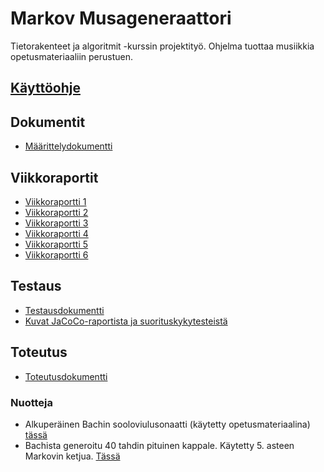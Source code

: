 # Markov Musageneraattori

Tietorakenteet ja algoritmit -kurssin projektityö. Ohjelma tuottaa musiikkia opetusmateriaaliin perustuen. 

## [Käyttöohje](https://github.com/TuuliTG/tiralabra-markov-musageneraattori/blob/master/dokumentaatio/Kayttoohje.md)

## Dokumentit
* [Määrittelydokumentti](https://github.com/TuuliTG/tiralabra-markov-musageneraattori/blob/master/dokumentaatio/maarittelydokumentti.md)
## Viikkoraportit
* [Viikkoraportti 1](https://github.com/TuuliTG/tiralabra-markov-musageneraattori/blob/master/dokumentaatio/viikkoraportti1.md)
* [Viikkoraportti 2](https://github.com/TuuliTG/tiralabra-markov-musageneraattori/blob/master/dokumentaatio/Viikkoraportti2.md)
* [Viikkoraportti 3](https://github.com/TuuliTG/tiralabra-markov-musageneraattori/blob/master/dokumentaatio/Viikkoraportti3.md)
* [Viikkoraportti 4](https://github.com/TuuliTG/tiralabra-markov-musageneraattori/blob/master/dokumentaatio/Viikkoraportti4.md)
* [Viikkoraportti 5](https://github.com/TuuliTG/tiralabra-markov-musageneraattori/blob/master/dokumentaatio/Viikkoraportti5.md)
* [Viikkoraportti 6](https://github.com/TuuliTG/tiralabra-markov-musageneraattori/blob/master/dokumentaatio/Viikkoraportti6.md)

## Testaus
* [Testausdokumentti](https://github.com/TuuliTG/tiralabra-markov-musageneraattori/blob/master/dokumentaatio/Testausdokumentti.md
)
*  [Kuvat JaCoCo-raportista ja suorituskykytesteistä](https://github.com/TuuliTG/tiralabra-markov-musageneraattori/tree/master/tiralabra-markov-musageneraattori/kuvatJaTestitulokset)

## Toteutus
* [Toteutusdokumentti](https://github.com/TuuliTG/tiralabra-markov-musageneraattori/blob/master/dokumentaatio/Toteutusdokumentti.md)

### Nuotteja
* Alkuperäinen Bachin sooloviulusonaatti (käytetty opetusmateriaalina) [tässä](https://github.com/TuuliTG/tiralabra-markov-musageneraattori/blob/master/tiralabra-markov-musageneraattori/kuvatJaTestitulokset/BachAlkuperainen.png)
* Bachista generoitu 40 tahdin pituinen kappale. Käytetty 5. asteen Markovin ketjua. [Tässä](https://github.com/TuuliTG/tiralabra-markov-musageneraattori/blob/master/tiralabra-markov-musageneraattori/kuvatJaTestitulokset/BachGeneroituAsteella5.png)
